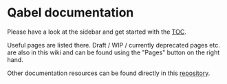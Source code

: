 Qabel documentation
===================

Please have a look at the sidebar and get started with the [TOC](https://github.com/Qabel/qabel-doc/wiki/Table-of-contents).

Useful pages are listed there. Draft / WIP / currently deprecated pages etc. are also in this wiki and can be found using the "Pages" button on the right hand.

Other documentation resources can be found directly in this [repository](https://github.com/Qabel/qabel-doc).